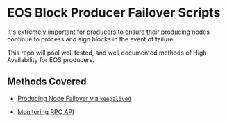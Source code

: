 # EOS Block Producer Failover Scripts

It's extremely important for producers to ensure their producing nodes continue to process and sign blocks in the event of failure.

This repo will pool well tested, and well documented methods of High Availability for EOS producers.

## Methods Covered

- [Producing Node Failover via `keepalived`](/producing-node-failover)

- [Monitoring RPC API](/rpc-api-health-check)
